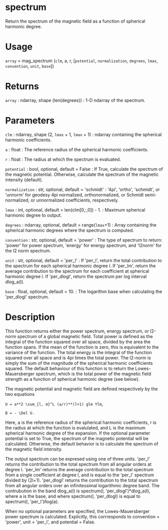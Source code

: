 # spectrum

Return the spectrum of the magnetic field as a function of spherical harmonic degree.

# Usage

`array` = mag_spectrum (`clm`, a, r, [`potential`, `normalization`, `degrees`, `lmax`, `convention`, `unit`, `base`])

# Returns

`array` : ndarray, shape (len(degrees))
:   1-D ndarray of the spectrum.

# Parameters

`clm` : ndarray, shape (2, `lmax` + 1, `lmax` + 1)
:   ndarray containing the spherical harmonic coefficients.

`a` : float
:   The reference radius of the spherical harmonic coefficients.

`r` : float
:   The radius at which the spectrum is evaluated.

`potential` : bool, optional, default = False
:   If True, calculate the spectrum of the magnetic potential. Otherwise, calculate the spectrum of the magnetic intensity (default).

`normalization` : str, optional, default = 'schmidt'
:   '4pi', 'ortho', 'schmidt', or 'unnorm' for geodesy 4pi normalized, orthonormalized, or Schmidt semi-normalized, or unnormalized coefficients, respectively.

`lmax` : int, optional, default = len(clm[0,:,0]) - 1.
:   Maximum spherical harmonic degree to output.

`degrees` : ndarray, optional, default = range(`lmax`+1)
:   Array containing the spherical harmonic degrees where the spectrum is computed.

`convention` : str, optional, default = 'power'
:   The type of spectrum to return: 'power' for power spectrum, 'energy' for energy spectrum, and 'l2norm' for the l2 norm spectrum.

`unit` : str, optional, default = 'per_l'
:   If 'per_l', return the total contribution to the spectrum for each spherical harmonic degree l. If 'per_lm', return the average contribution to the spectrum for each coefficient at spherical harmonic degree l. If 'per_dlogl', return the spectrum per log interval dlog_a(l).

`base` : float, optional, default = 10.
:    The logarithm base when calculating the 'per_dlogl' spectrum.

# Description

This function returns either the power spectrum, energy spectrum, or l2-norm spectrum of a global magnetic field. Total power is defined as the integral of the function squared over all space, divided by the area the function spans. If the mean of the function is zero, this is equivalent to the variance of the function. The total energy is the integral of the function squared over all space and is 4pi times the total power. The l2-norm is simply the sum of the magnitude of the spherical harmonic coefficients squared. The default behaviour of this function is to return the Lowes-Mauersberger spectrum, which is the total power of the magnetic field strength as a function of spherical harmonic degree (see below).

The magnetic potential and magnetic field are defined respectively by the two equations

`U = a**2 \sum_{l, m}^L (a/r)**(l+1) glm Ylm`,

`B = - \Del U.`

Here, a is the reference radius of the spherical harmonic coefficients, r is the radius at which the function is evalulated, and L is the maximum spherical harmonic degree of the expansion. If the optional parameter potential is set to True, the spectrum of the magnetic potential will be calculated. Otherwise, the default behavior is to calculate the spectrum of the magnetic field intensity.

The output spectrum can be expresed using one of three units. 'per_l' returns the contribution to the total spectrum from all angular orders at degree l. 'per_lm' returns the average contribution to the total spectrum from a single coefficient at degree l, and is equal to the 'per_l' spectrum divided by (2l+1). 'per_dlogl' returns the contribution to the total spectrum from all angular orders over an infinitessimal logarithmic degree band. The contrubution in the band dlog_a(l) is spectrum(l, 'per_dlogl')*dlog_a(l), where a is the base, and where spectrum(l, 'per_dlogl) is equal to spectrum(l, 'per_l')*l*log(a).

When no optional parameters are specified, the Lowes-Mauersberger power spectrum is calculated. Explicitly, this corrresponds to convention = 'power', unit = 'per_l', and potential = False.
